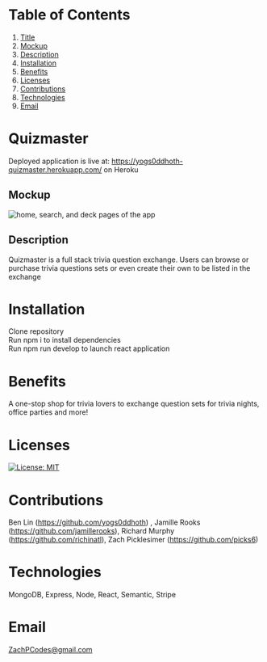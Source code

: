 # Table of Contents
  1. [Title](#Title)
  2. [Mockup](#Mockup)
  3. [Description](#Description)
  4. [Installation](#Installation)
  5. [Benefits](#Benefits)
  6. [Licenses](#Licenses)
  7. [Contributions](#Contributions)
  8. [Technologies](#Technologies)
  9. [Email](#Email)
  
# Quizmaster
Deployed application is live at: https://yogs0ddhoth-quizmaster.herokuapp.com/ on Heroku
## Mockup 
<img src="./assets/../client/src/assets/images/mockup.png" alt="home, search, and deck pages of the app">

## Description
Quizmaster is a full stack trivia question exchange. Users can browse or purchase trivia questions sets or even create their own to be listed in the exchange
# Installation
Clone repository <br>
Run npm i to install dependencies <br>
Run npm run develop to launch react application
# Benefits
A one-stop shop for trivia lovers to exchange question sets for trivia nights, office parties and more!
# Licenses
[![License: MIT](https://img.shields.io/badge/License-MIT-yellow.svg)](https://opensource.org/licenses/MIT)
# Contributions
Ben Lin (https://github.com/yogs0ddhoth) , Jamille Rooks (https://github.com/jamillerooks), Richard Murphy (https://github.com/richinatl), Zach Picklesimer (https://github.com/picks6)
# Technologies
MongoDB, Express, Node, React, Semantic, Stripe
# Email
ZachPCodes@gmail.com